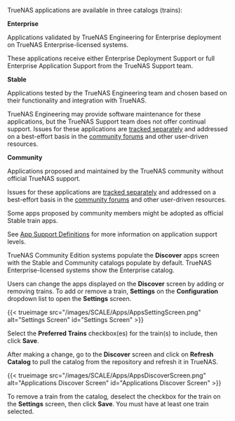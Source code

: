 &NewLine;

TrueNAS applications are available in three catalogs (trains):

<div class="support-cards">
  <div class="support-card enterprise-application">
     <b class="support-title">Enterprise</b>
    <p>Applications validated by TrueNAS Engineering for Enterprise deployment on TrueNAS Enterprise-licensed systems.</p>
    <p>These applications receive either Enterprise Deployment Support or full Enterprise Application Support from the TrueNAS Support team.</p>
  </div>

  <div class="support-card community">
     <b class="support-title">Stable</b>
    <p>Applications tested by the TrueNAS Engineering team and chosen based on their functionality and integration with TrueNAS.</p>
    <p>TrueNAS Engineering may provide software maintenance for these applications, but the TrueNAS Support team does not offer continual support.
    Issues for these applications are <a href="https://github.com/truenas/apps/issues">tracked separately</a> and addressed on a best-effort basis in the <a href="https://forums.truenas.com/">community forums</a> and other user-driven resources.</p>
  </div>

  <div class="support-card community">
     <b class="support-title">Community</b>
    <p>Applications proposed and maintained by the TrueNAS community without official TrueNAS support.</p>
    <p>Issues for these applications are <a href="https://github.com/truenas/apps/issues">tracked separately</a> and addressed on a best-effort basis in the <a href="https://forums.truenas.com/">community forums</a> and other user-driven resources.</p>
  </div>
</div>

Some apps proposed by community members might be adopted as official Stable train apps.

See [App Support Definitions](/truenasapps/#app-support-definitions) for more information on application support levels.

TrueNAS Community Edition systems populate the **Discover** apps screen with the Stable and Community catalogs populate by default.
TrueNAS Enterprise-licensed systems show the Enterprise catalog.

Users can change the apps displayed on the **Discover** screen by adding or removing trains.
To add or remove a train, **Settings** on the **Configuration** dropdown list to open the **Settings** screen.

{{< trueimage src="/images/SCALE/Apps/AppsSettingScreen.png" alt="Settings Screen" id="Settings Screen" >}}

Select the **Preferred Trains** checkbox(es) for the train(s) to include, then click **Save**.

After making a change, go to the **Discover** screen and click on **Refresh Catalog** to pull the catalog from the repository and refresh it in TrueNAS.

{{< trueimage src="/images/SCALE/Apps/AppsDiscoverScreen.png" alt="Applications Discover Screen" id="Applications Discover Screen" >}}

To remove a train from the catalog, deselect the checkbox for the train on the **Settings** screen, then click **Save**.
You must have at least one train selected.
